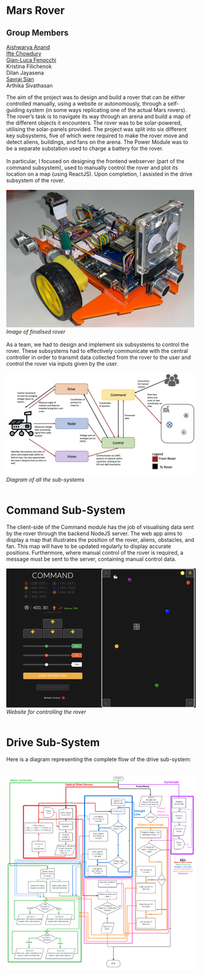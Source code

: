 # Mars Rover

## Group Members
[Aishwarya Anand](https://github.com/aa2620)  
[Ifte Chowdury](https://github.com/ifte-c)  
[Gian-Luca Fenocchi](https://github.com/spacebod)  
Kristina Filichenok  
Dilan Jayasena  
[Savraj Sian](https://github.com/SavrajSian)  
Arthika Sivathasan



The aim of the project was to design and build a rover that can be either controlled manually, using a 
website or autonomously, through a self-guiding system (in some ways replicating one of the actual 
Mars rovers). The rover’s task is to navigate its way through an arena and build a map of the different 
objects it encounters. The rover was to be solar-powered, utilising the solar-panels provided. The 
project was split into six different key subsystems, five of which were required to make the rover 
move and detect aliens, buildings, and fans on the arena. The Power Module was to be a separate 
substation used to charge a battery for the rover.  
<br/>
In particular, I focused on designing the frontend webserver (part of the command subsystem), used to manually control the rover and plot its location on a map (using ReactJS). Upon completion, I assisted in the drive subsystem of the rover.
<br/>
<br/>
<img src="Images/roverImg.jpg" width=500>  
<em>Image of finalised rover</em>
<br/>
<br/>
As a team, we had to design and implement six subsystems to control the rover. These subsystems had 
to effectively communicate with the central controller in order to transmit data collected from the rover 
to the user and control the rover via inputs given by the user.
<br/>
<br/>
<img src="Images/modules.jpg">
<em>Diagram of all the sub-systems</em>
<br/>
<br/>
# Command Sub-System
The client-side of the Command module has the job of visualising data sent by the rover through the 
backend NodeJS server. The web app aims to display a map that illustrates the position of the rover, 
aliens, obstacles, and fan. This map will have to be 
updated regularly to display accurate positions. 
Furthermore, where manual control of the rover is 
required, a message must be sent to the server, 
containing manual control data.
<br/>
<br/>
<img src="Images/CommandImg.png">  
<em>Website for controlling the rover</em>
<br/>
<br/>
# Drive Sub-System
Here is a diagram representing the complete flow of the drive sub-system:  
<br/>
<br/>
<img src="Images/flowDiagram.png">  
<br/>
<br/>
